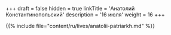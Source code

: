 +++
draft = false
hidden = true
linkTitle = 'Анатолий Константинопольский'
description = '16 июля'
weight = 16
+++

{{% include file="content/ru/lives/anatolii-patriarkh.md" %}}
